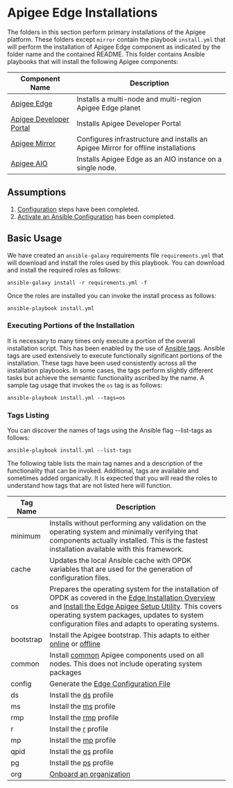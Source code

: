 # Apigee Edge Installations

The folders in this section perform primary installations of the Apigee platform. These folders except `mirror` contain the playbook 
`install.yml` that will perform the installation of Apigee Edge component as indicated by the folder name and the 
contained README. This folder contains Ansible playbooks that will install the following Apigee components:

| Component Name | Description | 
|--- | --- |
| [Apigee Edge](multi-node) | Installs a multi-node and multi-region Apigee Edge planet |
| [Apigee Developer Portal](devportal) | Installs Apigee Developer Portal |
| [Apigee Mirror](../infrastructure/mirror) | Configures infrastructure and installs an Apigee Mirror for offline installations |
| [Apigee AIO](aio) |  Installs Apigee Edge as an AIO instance on a single node. |

## Assumptions

1. [Configuration](../../README.md#usage-overview ) steps have been completed. 
1. [Activate an Ansible Configuration](../../README-activate-an-ansible-configuration.md) has been completed.

## Basic Usage
We have created an `ansible-galaxy` requirements file `requirements.yml` that will download and install the roles 
used by this playbook. You can download and install the required roles as follows: 

    ansible-galaxy install -r requirements.yml -f
    
Once the roles are installed you can invoke the install process as follows:

    ansible-playbook install.yml

### Executing Portions of the Installation
It is necessary to many times only execute a portion of the overall installation script. This has been enabled by the 
use of [Ansible tags](http://docs.ansible.com/ansible/latest/cli/ansible-playbook.html#cmdoption-ansible-playbook-tags). 
Ansible tags are used extensively to execute functionally significant portions of the installation. These tags have been 
used consistently across all the installation playbooks. In some cases, the tags perform slightly different tasks but 
achieve the semantic functionality ascribed by the name. A sample tag usage that invokes the `os` tag is as follows: 

    ansible-playbook install.yml --tags=os
    
### Tags Listing
You can discover the names of tags using the Ansible flag --list-tags as follows: 

    ansible-playbook install.yml --list-tags
    
The following table lists the main tag names and a description of the functionality that can be invoked. Additional, tags
are available and sometimes added organically. It is expected that you will read the roles to understand how tags that are
not listed here will function. 

| Tag Name | Description |
| --- | --- |
| minimum | Installs without performing any validation on the operating system and minimally verifying that components actually installed. This is the fastest installation available with this framework. |
| cache | Updates the local Ansible cache with OPDK variables that are used for the generation of configuration files. |
| os | Prepares the operating system for the installation of OPDK as covered in the [Edge Installation Overview](https://docs.apigee.com/private-cloud/latest/installation-overview) and [Install the Edge Apigee Setup Utility](https://docs.apigee.com/private-cloud/latest/install-edge-apigee-setup-utility). This covers operating system packages, updates to system configuration files and adapts to operating systems. |
| bootstrap | Install the Apigee bootstrap. This adapts to either [online](https://docs.apigee.com/private-cloud/latest/install-edge-apigee-setup-utility#installedgeapigeesetuputilityonanodewithanexternalinternetconnection) or [offline](https://docs.apigee.com/private-cloud/latest/install-edge-apigee-setup-utility#installedgeapigeesetuputilityonanodewithnoexternalinternetconnection) |
| common | Install [common](https://docs.apigee.com/private-cloud/latest/install-edge-apigee-setup-utility) Apigee components used on all nodes. This does not include operating system packages |
| config | Generate the [Edge Configuration File](https://docs.apigee.com/private-cloud/latest/edge-configuration-file-reference) |
| ds | Install the [ds](https://docs.apigee.com/private-cloud/latest/install-edge-components-node#specifyingthecomponentstoinstall) profile | 
| ms | Install the [ms](https://docs.apigee.com/private-cloud/latest/install-edge-components-node#specifyingthecomponentstoinstall) profile | 
| rmp | Install the [rmp](https://docs.apigee.com/private-cloud/latest/install-edge-components-node#specifyingthecomponentstoinstall) profile | 
| r | Install the [r](https://docs.apigee.com/private-cloud/latest/install-edge-components-node#specifyingthecomponentstoinstall) profile | 
| mp | Install the [mp](https://docs.apigee.com/private-cloud/latest/install-edge-components-node#specifyingthecomponentstoinstall) profile | 
| qpid | Install the [qs](https://docs.apigee.com/private-cloud/latest/install-edge-components-node#specifyingthecomponentstoinstall) profile | 
| pg | Install the [ps](https://docs.apigee.com/private-cloud/latest/install-edge-components-node#specifyingthecomponentstoinstall) profile |
| org | [Onboard an organization](https://docs.apigee.com/private-cloud/latest/onboard-organization) |
